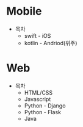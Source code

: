 # Mobile
* 목차
  * swift - iOS
  * kotlin - Andriod(위주)

# Web
* 목차
  * HTML/CSS
  * Javascript
  * Python - Django
  * Python - Flask
  * Java 

